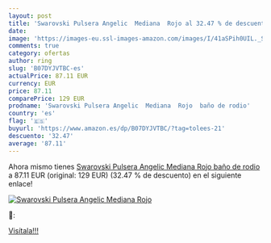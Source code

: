 ```yaml
---
layout: post
title: 'Swarovski Pulsera Angelic  Mediana  Rojo al 32.47 % de descuento'
date: 
image: 'https://images-eu.ssl-images-amazon.com/images/I/41aSPih0UIL._SL200_.jpg'
comments: true
category: ofertas
author: ring
slug: 'B07DYJVTBC-es'
actualPrice: 87.11 EUR
currency: EUR
price: 87.11
comparePrice: 129 EUR
prodname: 'Swarovski Pulsera Angelic  Mediana  Rojo  baño de rodio'
country: 'es'
flag: '🇪🇸'
buyurl: 'https://www.amazon.es/dp/B07DYJVTBC/?tag=tolees-21'
descuento: '32.47'
average: '87.11'
---
```


Ahora mismo tienes [Swarovski Pulsera Angelic  Mediana  Rojo  baño de rodio](https://www.amazon.es/dp/B07DYJVTBC/?tag=tolees-21) a 87.11 EUR (original: 129 EUR) (32.47 %  de descuento) en el siguiente enlace!

[![Swarovski Pulsera Angelic  Mediana  Rojo](https://images-eu.ssl-images-amazon.com/images/I/41aSPih0UIL._SL200_.jpg)](https://www.amazon.es/dp/B07DYJVTBC/?tag=tolees-21)

🔎:


[Visítala!!!](https://www.amazon.es/dp/B07DYJVTBC/?tag=tolees-21)
